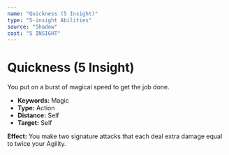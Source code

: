 ```yaml
---
name: "Quickness (5 Insight)"
type: "5-insight Abilities"
source: "Shadow"
cost: "5 INSIGHT"
---
```


# Quickness (5 Insight)

You put on a burst of magical speed to get the job done.

- **Keywords:** Magic
- **Type:** Action
- **Distance:** Self
- **Target:** Self

**Effect:** You make two signature attacks that each deal extra damage equal to twice your Agility.
